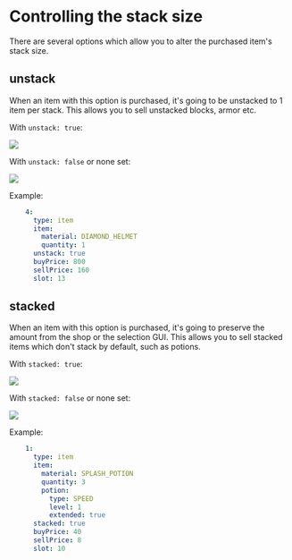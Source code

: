 # Controlling the stack size
There are several options which allow you to alter the purchased item's stack size.

## unstack 
When an item with this option is purchased, it's going to be unstacked to 1 item per stack. This allows you to sell unstacked blocks, armor etc.

With `unstack: true`:

![](https://i.imgur.com/lPuSy07.png)

With `unstack: false` or none set:

![](https://i.imgur.com/C4bM24E.png)

Example:
```yaml
    4:
      type: item
      item:
        material: DIAMOND_HELMET
        quantity: 1
      unstack: true
      buyPrice: 800
      sellPrice: 160
      slot: 13
```

## stacked 
When an item with this option is purchased, it's going to preserve the amount from the shop or the selection GUI. This allows you to sell stacked items which don't stack by default, such as potions.

With `stacked: true`:

![](https://i.imgur.com/Ej1bneT.png)

With ``stacked: false`` or none set:

![](https://i.imgur.com/J7RBH27.png)


Example:
```yaml
    1:
      type: item
      item:
        material: SPLASH_POTION
        quantity: 3
        potion:
          type: SPEED
          level: 1
          extended: true
      stacked: true
      buyPrice: 40
      sellPrice: 8
      slot: 10
```
